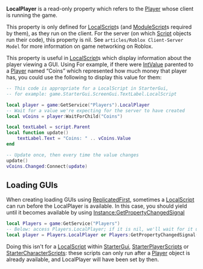 **LocalPlayer** is a read-only property which refers to the [Player](https://developer.roblox.com/en-us/api-reference/class/Player) whose client is running the game.

This property is only defined for [LocalScript](https://developer.roblox.com/en-us/api-reference/class/LocalScript)s (and [ModuleScript](https://developer.roblox.com/en-us/api-reference/class/ModuleScript)s required by them), as they run on the client. For the server (on which [Script](https://developer.roblox.com/en-us/api-reference/class/Script) objects run their code), this property is nil. See `articles/Roblox Client-Server Model` for more information on game networking on Roblox.

This property is useful in [LocalScript](https://developer.roblox.com/en-us/api-reference/class/LocalScript)s which display information about the player viewing a GUI. Using For example, if there were [IntValue](https://developer.roblox.com/en-us/api-reference/class/IntValue) parented to a [Player](https://developer.roblox.com/en-us/api-reference/class/Player) named “Coins” which represented how much money that player has, you could use the following to display this value for them:

```Lua
-- This code is appropriate for a LocalScript in StarterGui,
-- for example: game.StarterGui.ScreenGui.TextLabel.LocalScript

local player = game:GetService("Players").LocalPlayer
-- Wait for a value we're expecting for the server to have created
local vCoins = player:WaitForChild("Coins")

local textLabel = script.Parent
local function update()
    textLabel.Text = "Coins: " .. vCoins.Value
end

-- Update once, then every time the value changes
update()
vCoins.Changed:Connect(update)
``` 

Loading GUIs
------------

When creating loading GUIs using [ReplicatedFirst](https://developer.roblox.com/en-us/api-reference/class/ReplicatedFirst), sometimes a [LocalScript](https://developer.roblox.com/en-us/api-reference/class/LocalScript) can run before the LocalPlayer is available. In this case, you should yield until it becomes available by using [Instance:GetPropertyChangedSignal](https://developer.roblox.com/en-us/api-reference/function/Instance/GetPropertyChangedSignal)

```Lua
local Players = game:GetService("Players")
-- Below: access Players.LocalPlayer; if it is nil, we'll wait for it using GetPropertyChangedSignal.
local player = Players.LocalPlayer or Players:GetPropertyChangedSignal("LocalPlayer"):wait()
``` 

Doing this isn't for a [LocalScript](https://developer.roblox.com/en-us/api-reference/class/LocalScript) within [StarterGui](https://developer.roblox.com/en-us/api-reference/class/StarterGui), [StarterPlayerScripts](https://developer.roblox.com/en-us/api-reference/class/StarterPlayerScripts) or [StarterCharacterScripts](https://developer.roblox.com/en-us/api-reference/class/StarterCharacterScripts): these scripts can only run after a [Player](https://developer.roblox.com/en-us/api-reference/class/Player) object is already available, and LocalPlayer will have been set by then.